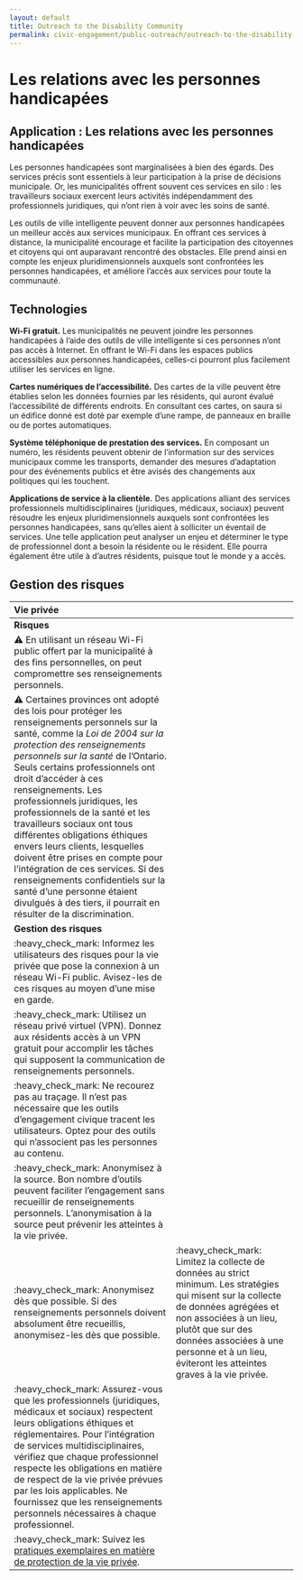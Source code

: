 ```yaml
---
layout: default
title: Outreach to the Disability Community
permalink: civic-engagement/public-outreach/outreach-to-the-disability-community.html
---
```


# Les relations avec les personnes handicapées

## Application : Les relations avec les personnes handicapées

Les personnes handicapées sont marginalisées à bien des égards. Des services précis sont essentiels à leur participation à la prise de décisions municipale. Or, les municipalités offrent souvent ces services en silo : les travailleurs sociaux exercent leurs activités indépendamment des professionnels juridiques, qui n’ont rien à voir avec les soins de santé.

Les outils de ville intelligente peuvent donner aux personnes handicapées un meilleur accès aux services municipaux. En offrant ces services à distance, la municipalité encourage et facilite la participation des citoyennes et citoyens qui ont auparavant rencontré des obstacles. Elle prend ainsi en compte les enjeux pluridimensionnels auxquels sont confrontées les personnes handicapées, et améliore l’accès aux services pour toute la communauté.

## Technologies

**Wi-Fi gratuit.** Les municipalités ne peuvent joindre les personnes handicapées à l’aide des outils de ville intelligente si ces personnes n’ont pas accès à Internet. En offrant le Wi-Fi dans les espaces publics accessibles aux personnes handicapées, celles-ci pourront plus facilement utiliser les services en ligne.

**Cartes numériques de l’accessibilité.** Des cartes de la ville peuvent être établies selon les données fournies par les résidents, qui auront évalué l’accessibilité de différents endroits. En consultant ces cartes, on saura si un édifice donné est doté par exemple d’une rampe, de panneaux en braille ou de portes automatiques.

**Système téléphonique de prestation des services.** En composant un numéro, les résidents peuvent obtenir de l’information sur des services municipaux comme les transports, demander des mesures d’adaptation pour des événements publics et être avisés des changements aux politiques qui les touchent.

**Applications de service à la clientèle.** Des applications alliant des services professionnels multidisciplinaires \(juridiques, médicaux, sociaux\) peuvent résoudre les enjeux pluridimensionnels auxquels sont confrontées les personnes handicapées, sans qu’elles aient à solliciter un éventail de services. Une telle application peut analyser un enjeu et déterminer le type de professionnel dont a besoin la résidente ou le résident. Elle pourra également être utile à d’autres résidents, puisque tout le monde y a accès.

## Gestion des risques

| Vie privée |  |
| :--- | :--- |
| **Risques** |  |
| :warning: En utilisant un réseau Wi-Fi public offert par la municipalité à des fins personnelles, on peut compromettre ses renseignements personnels. |  |
| :warning: Certaines provinces ont adopté des lois pour protéger les renseignements personnels sur la santé, comme la _Loi de 2004 sur la protection des renseignements personnels sur la santé_ de l’Ontario. Seuls certains professionnels ont droit d’accéder à ces renseignements. Les professionnels juridiques, les professionnels de la santé et les travailleurs sociaux ont tous différentes obligations éthiques envers leurs clients, lesquelles doivent être prises en compte pour l’intégration de ces services. Si des renseignements confidentiels sur la santé d’une personne étaient divulgués à des tiers, il pourrait en résulter de la discrimination. |  |
| **Gestion des risques** |  |
| :heavy\_check\_mark: Informez les utilisateurs des risques pour la vie privée que pose la connexion à un réseau Wi-Fi public. Avisez-les de ces risques au moyen d’une mise en garde. |  |
| :heavy\_check\_mark: Utilisez un réseau privé virtuel \(VPN\). Donnez aux résidents accès à un VPN gratuit pour accomplir les tâches qui supposent la communication de renseignements personnels. |  |
| :heavy\_check\_mark: Ne recourez pas au traçage. Il n’est pas nécessaire que les outils d’engagement civique tracent les utilisateurs. Optez pour des outils qui n’associent pas les personnes au contenu. |  |
| :heavy\_check\_mark: Anonymisez à la source. Bon nombre d’outils peuvent faciliter l’engagement sans recueillir de renseignements personnels. L’anonymisation à la source peut prévenir les atteintes à la vie privée. |  |
| :heavy\_check\_mark: Anonymisez dès que possible. Si des renseignements personnels doivent absolument être recueillis, anonymisez-les dès que possible. | :heavy\_check\_mark: Limitez la collecte de données au strict minimum. Les stratégies qui misent sur la collecte de données agrégées et non associées à un lieu, plutôt que sur des données associées à une personne et à un lieu, éviteront les atteintes graves à la vie privée. |
| :heavy\_check\_mark: Assurez-vous que les professionnels \(juridiques, médicaux et sociaux\) respectent leurs obligations éthiques et réglementaires. Pour l’intégration de services multidisciplinaires, vérifiez que chaque professionnel respecte les obligations en matière de respect de la vie privée prévues par les lois applicables. Ne fournissez que les renseignements personnels nécessaires à chaque professionnel. |  |
| :heavy\_check\_mark: Suivez les [pratiques exemplaires en matière de protection de la vie privée](https://cippic-ca.github.io/SmartCityToolkit/privacy.html). |  |

